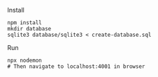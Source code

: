 Install

    npm install
    mkdir database
    sqlite3 database/sqlite3 < create-database.sql

Run

    npx nodemon
    # Then navigate to localhost:4001 in browser

